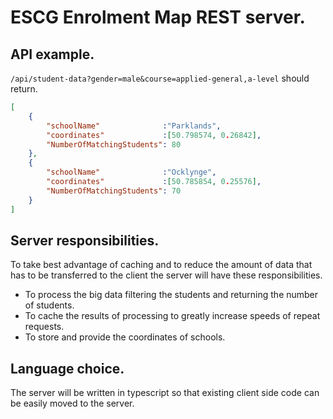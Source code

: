 # ESCG Enrolment Map REST server.

## API example.

`/api/student-data?gender=male&course=applied-general,a-level` should return.

```json
[
    {
        "schoolName"              :"Parklands",
        "coordinates"             :[50.798574, 0.26842],
        "NumberOfMatchingStudents": 80
    },
    {
        "schoolName"              :"Ocklynge",
        "coordinates"             :[50.785854, 0.25576],
        "NumberOfMatchingStudents": 70
    } 
]
```

## Server responsibilities.

To take best advantage of caching and to reduce the amount of data that has to be transferred to the client the server will have these responsibilities.

- To process the big data filtering the students and returning the number of students.
- To cache the results of processing to greatly increase speeds of repeat requests.
- To store and provide the coordinates of schools.

## Language choice.

The server will be written in typescript so that existing client side code can be easily moved to the server.